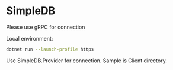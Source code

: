 # SimpleDB

Please use gRPC for connection

Local environment:

```bash
dotnet run --launch-profile https
```

Use SimpleDB.Provider for connection.
Sample is Client directory.
